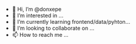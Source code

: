 - 👋 Hi, I’m @donxepe
- 👀 I’m interested in ...
- 🌱 I’m currently learning frontend/data/pyhton...
- 💞️ I’m looking to collaborate on ...
- 📫 How to reach me ...

<!---

--->
